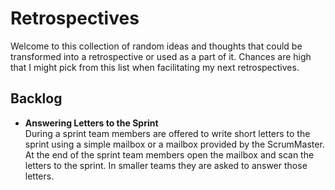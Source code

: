 # Retrospectives

Welcome to this collection of random ideas and thoughts that could be transformed into a retrospective or used as a part of it. Chances are high that I might pick from this list when facilitating my next retrospectives.

## Backlog

* **Answering Letters to the Sprint**    
  During a sprint team members are offered to write short letters to the sprint using a simple mailbox or a mailbox provided by the ScrumMaster. At the end of the sprint team members open the mailbox and scan the letters to the sprint. In smaller teams they are asked to answer those letters.
